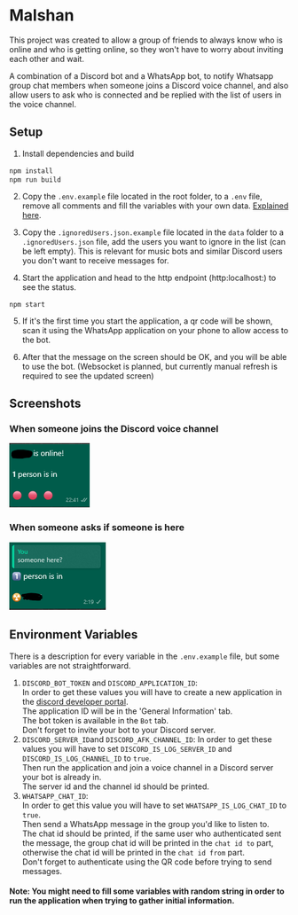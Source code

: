 # Malshan

This project was created to allow a group of friends to always know who is online and who is getting online, so they won't have to worry about inviting each other and wait.

A combination of a Discord bot and a WhatsApp bot, to notify Whatsapp group chat members when someone joins a Discord voice channel, and also allow users to ask who is connected and be replied with the list of users in the voice channel.

## Setup

1. Install dependencies and build

```
npm install
npm run build
```

2. Copy the `.env.example` file located in the root folder, to a `.env` file, remove all comments and fill the variables with your own data. [Explained here](#Environment-Variables).

3. Copy the `.ignoredUsers.json.example` file located in the `data` folder to a `.ignoredUsers.json` file, add the users you want to ignore in the list (can be left empty). This is relevant for music bots and similar Discord users you don't want to receive messages for.

4. Start the application and head to the http endpoint (http:localhost:<serverPort>) to see the status.

```
npm start
```

5. If it's the first time you start the application, a qr code will be shown, scan it using the WhatsApp application on your phone to allow access to the bot.

6. After that the message on the screen should be OK, and you will be able to use the bot. (Websocket is planned, but currently manual refresh is required to see the updated screen)

## Screenshots

### When someone joins the Discord voice channel

![Dashboard](./readme/alert.png)

### When someone asks if someone is here

![Dashboard](./readme/question.png)

## Environment Variables

There is a description for every variable in the `.env.example` file, but some variables are not straightforward.

1. `DISCORD_BOT_TOKEN` and `DISCORD_APPLICATION_ID`:  
   In order to get these values you will have to create a new application in the [discord developer portal](https://discord.com/developers/applications).  
   The application ID will be in the 'General Information' tab.  
   The bot token is available in the `Bot` tab.  
   Don't forget to invite your bot to your Discord server.
2. `DISCORD_SERVER_ID`and `DISCORD_AFK_CHANNEL_ID`:
   In order to get these values you will have to set `DISCORD_IS_LOG_SERVER_ID` and `DISCORD_IS_LOG_CHANNEL_ID` to `true`.  
   Then run the application and join a voice channel in a Discord server your bot is already in.  
   The server id and the channel id should be printed.
3. `WHATSAPP_CHAT_ID`:  
   In order to get this value you will have to set `WHATSAPP_IS_LOG_CHAT_ID` to `true`.  
   Then send a WhatsApp message in the group you'd like to listen to.  
   The chat id should be printed, if the same user who authenticated sent the message, the group chat id will be printed in the `chat id to` part, otherwise the chat id will be printed in the `chat id from` part.  
   Don't forget to authenticate using the QR code before trying to send messages.

#### Note: You might need to fill some variables with random string in order to run the application when trying to gather initial information.
